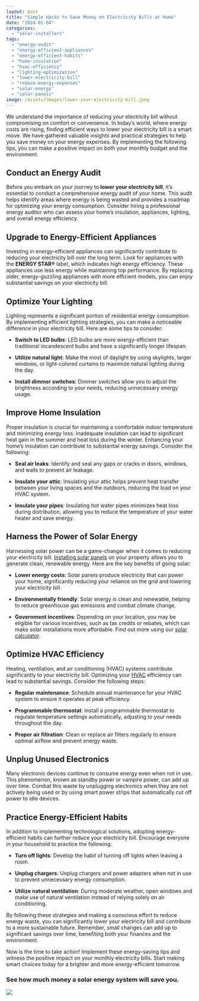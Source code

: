 ```yaml
---
layout: post
title: "Simple Hacks to Save Money on Electricity Bills at Home"
date: "2024-01-04"
categories: 
  - "solar-installers"
tags: 
  - "energy-audit"
  - "energy-efficient-appliances"
  - "energy-efficient-habits"
  - "home-insulation"
  - "hvac-efficiency"
  - "lighting-optimization"
  - "lower-electricity-bill"
  - "reduce-energy-expenses"
  - "solar-energy"
  - "solar-panels"
image: /assets/images/lower-your-electricity-bill.jpeg
---
```


We understand the importance of reducing your electricity bill without compromising on comfort or convenience. In today’s world, where energy costs are rising, finding efficient ways to lower your electricity bill is a smart move. We have gathered valuable insights and practical strategies to help you save money on your energy expenses. By implementing the following tips, you can make a positive impact on both your monthly budget and the environment.

## Conduct an Energy Audit

Before you embark on your journey to **lower your electricity bill**, it’s essential to conduct a comprehensive energy audit of your home. This audit helps identify areas where energy is being wasted and provides a roadmap for optimizing your energy consumption. Consider hiring a professional energy auditor who can assess your home’s insulation, appliances, lighting, and overall energy efficiency.

## Upgrade to Energy-Efficient Appliances

Investing in energy-efficient appliances can significantly contribute to reducing your electricity bill over the long term. Look for appliances with the **ENERGY STAR®** label, which indicates high energy efficiency. These appliances use less energy while maintaining top performance. By replacing older, energy-guzzling appliances with more efficient models, you can enjoy substantial savings on your electricity bill.

## Optimize Your Lighting

Lighting represents a significant portion of residential energy consumption. By implementing efficient lighting strategies, you can make a noticeable difference in your electricity bill. Here are some tips to consider:

- **Switch to LED bulbs**: LED bulbs are more energy-efficient than traditional incandescent bulbs and have a significantly longer lifespan.

- **Utilize natural light**: Make the most of daylight by using skylights, larger windows, or light-colored curtains to maximize natural lighting during the day.

- **Install dimmer switches**: Dimmer switches allow you to adjust the brightness according to your needs, reducing unnecessary energy usage.

## Improve Home Insulation

Proper insulation is crucial for maintaining a comfortable indoor temperature and minimizing energy loss. Inadequate insulation can lead to significant heat gain in the summer and heat loss during the winter. Enhancing your home’s insulation can contribute to substantial energy savings. Consider the following:

- **Seal air leaks**: Identify and seal any gaps or cracks in doors, windows, and walls to prevent air leakage.

- **Insulate your attic**: Insulating your attic helps prevent heat transfer between your living spaces and the outdoors, reducing the load on your HVAC system.

- **Insulate your pipes**: Insulating hot water pipes minimizes heat loss during distribution, allowing you to reduce the temperature of your water heater and save energy.

## Harness the Power of Solar Energy

Harnessing solar power can be a game-changer when it comes to reducing your electricity bill. [Installing solar panels](/professional-solar-installers/) on your property allows you to generate clean, renewable energy. Here are the key benefits of going solar:

- **Lower energy costs**: Solar panels produce electricity that can power your home, significantly reducing your reliance on the grid and lowering your electricity bill.

- **Environmentally friendly**: Solar energy is clean and renewable, helping to reduce greenhouse gas emissions and combat climate change.

- **Government incentives**: Depending on your location, you may be eligible for various incentives, such as tax credits or rebates, which can make solar installations more affordable. Find out more using our [solar calculator](/solar-calculator/).

## Optimize HVAC Efficiency

Heating, ventilation, and air conditioning (HVAC) systems contribute significantly to your electricity bill. Optimizing your [HVAC](https://jna.org/hvac-services) efficiency can lead to substantial savings. Consider the following steps:

- **Regular maintenance**: Schedule annual maintenance for your HVAC system to ensure it operates at peak efficiency.

- **Programmable thermostat**: Install a programmable thermostat to regulate temperature settings automatically, adjusting to your needs throughout the day.

- **Proper air filtration**: Clean or replace air filters regularly to ensure optimal airflow and prevent energy waste.

## Unplug Unused Electronics

Many electronic devices continue to consume energy even when not in use. This phenomenon, known as standby power or vampire power, can add up over time. Combat this waste by unplugging electronics when they are not actively being used or by using smart power strips that automatically cut off power to idle devices.

## Practice Energy-Efficient Habits

In addition to implementing technological solutions, adopting energy-efficient habits can further reduce your electricity bill. Encourage everyone in your household to practice the following:

- **Turn off lights**: Develop the habit of turning off lights when leaving a room.

- **Unplug chargers**: Unplug chargers and power adapters when not in use to prevent unnecessary energy consumption.

- **Utilize natural ventilation**: During moderate weather, open windows and make use of natural ventilation instead of relying solely on air conditioning.

By following these strategies and making a conscious effort to reduce energy waste, you can significantly lower your electricity bill and contribute to a more sustainable future. Remember, small changes can add up to significant savings over time, benefiting both your finances and the environment.

Now is the time to take action! Implement these energy-saving tips and witness the positive impact on your monthly electricity bills. Start making smart choices today for a brighter and more energy-efficient tomorrow.

### **See how much money a solar energy system will save you.**

[![](images/button_get-a-quote.png)](/solar-utility/)

